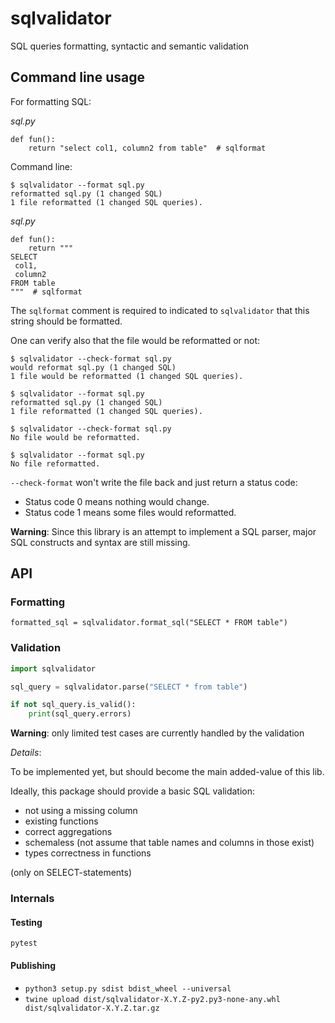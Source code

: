 # sqlvalidator

SQL queries formatting, syntactic and semantic validation

## Command line usage

For formatting SQL:

_sql.py_
```
def fun():
    return "select col1, column2 from table"  # sqlformat
```

Command line:
```
$ sqlvalidator --format sql.py
reformatted sql.py (1 changed SQL)
1 file reformatted (1 changed SQL queries).
```

_sql.py_
```
def fun():
    return """
SELECT
 col1,
 column2
FROM table
"""  # sqlformat

```

The `sqlformat` comment is required to indicated to `sqlvalidator` that this string should be formatted.

One can verify also that the file would be reformatted or not:
```
$ sqlvalidator --check-format sql.py
would reformat sql.py (1 changed SQL)
1 file would be reformatted (1 changed SQL queries).

$ sqlvalidator --format sql.py
reformatted sql.py (1 changed SQL)
1 file reformatted (1 changed SQL queries).
```

```
$ sqlvalidator --check-format sql.py
No file would be reformatted.

$ sqlvalidator --format sql.py
No file reformatted.
```

`--check-format` won't write the file back and just return a status code:
* Status code 0 means nothing would change.
* Status code 1 means some files would reformatted.


**Warning**: Since this library is an attempt to implement a SQL parser, major SQL constructs and syntax are still missing.

## API

### Formatting

`formatted_sql = sqlvalidator.format_sql("SELECT * FROM table")`

### Validation

```python
import sqlvalidator

sql_query = sqlvalidator.parse("SELECT * from table")

if not sql_query.is_valid():
    print(sql_query.errors)
```

**Warning**: only limited test cases are currently handled by the validation

_Details_:

To be implemented yet, but should become the main added-value of this lib.

Ideally, this package should provide a basic SQL validation:
* not using a missing column
* existing functions
* correct aggregations
* schemaless (not assume that table names and columns in those exist)
* types correctness in functions

(only on SELECT-statements)

### Internals

#### Testing

`pytest`

#### Publishing

* `python3 setup.py sdist bdist_wheel --universal`
* `twine upload dist/sqlvalidator-X.Y.Z-py2.py3-none-any.whl dist/sqlvalidator-X.Y.Z.tar.gz`
